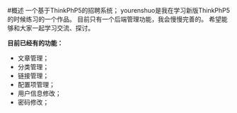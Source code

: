 #概述
一个基于ThinkPhP5的招聘系统；
yourenshuo是我在学习新版ThinkPhP5的时候练习的一个作品。
目前只有一个后端管理功能，我会慢慢完善的。
希望能够和大家一起学习交流、探讨。


**目前已经有的功能：**

* 文章管理；
* 分类管理；
* 链接管理；
* 配置项管理；
* 用户信息修改；
* 密码修改；
